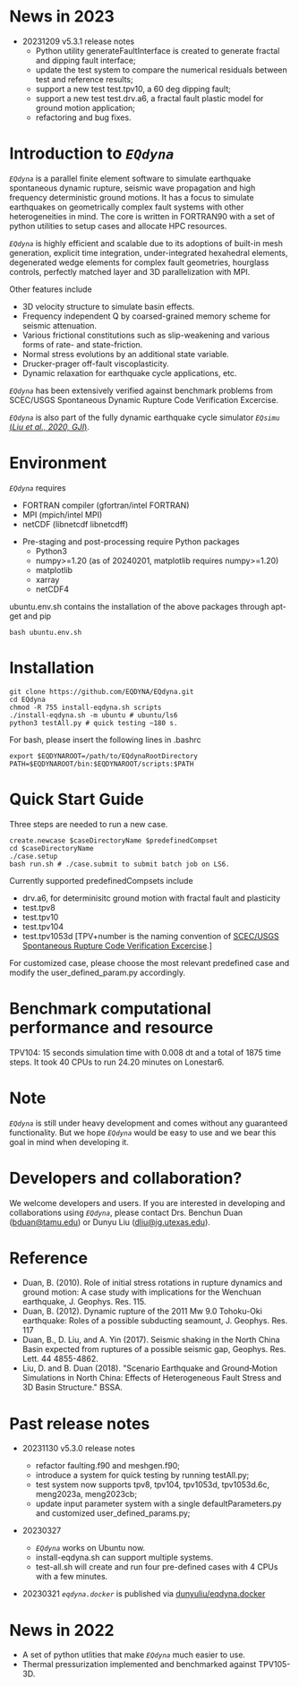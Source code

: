 # News in 2023
* 20231209 v5.3.1 release notes
  * Python utility generateFaultInterface is created to generate fractal and dipping fault interface;
  * update the test system to compare the numerical residuals between test and reference results; 
  * support a new test test.tpv10, a 60 deg dipping fault;
  * support a new test test.drv.a6, a fractal fault plastic model for ground motion application;
  * refactoring and bug fixes. 

# Introduction to *```EQdyna```*

*```EQdyna```* is a parallel finite element software to simulate earthquake spontaneous dynamic rupture, seismic wave propagation and high frequency deterministic ground motions. It has a focus to simulate earthquakes on geometrically complex fault systems with other heterogeneities in mind. The core is written in FORTRAN90 with a set of python utilities to setup cases and allocate HPC resources.  <br/>

*```EQdyna```* is highly efficient and scalable due to its adoptions of built-in mesh generation, explicit time integration, under-integrated hexahedral elements, degenerated wedge elements for complex fault geometries, hourglass controls, perfectly matched layer and 3D parallelization with MPI. <br/> 

Other features include 
* 3D velocity structure to simulate basin effects.
* Frequency independent Q by coarsed-grained memory scheme for seismic attenuation. 
* Various frictional constitutions such as slip-weakening and various forms of rate- and state-friction.
* Normal stress evolutions by an additional state variable.
* Drucker-prager off-fault viscoplasticity.
* Dynamic relaxation for earthquake cycle applications, etc.

*```EQdyna```* has been extensively verified against benchmark problems from SCEC/USGS Spontaneous Dynamic Rupture Code Verification Excercise.

*```EQdyna```* is also part of the fully dynamic earthquake cycle simulator *```EQsimu```* [(*Liu et al., 2020, GJI*)](https://www.researchgate.net/publication/346814142_EQsimu_a_3-D_finite_element_dynamic_earthquake_simulator_for_multicycle_dynamics_of_geometrically_complex_faults_governed_by_rate-_and_state-dependent_friction).

# Environment
*```EQdyna```* requires <br/>
  - FORTRAN compiler (gfortran/intel FORTRAN)
  - MPI (mpich/intel MPI)
  - netCDF (libnetcdf libnetcdff)

* Pre-staging and post-processing require Python packages <br/>
  - Python3
  - numpy>=1.20 (as of 20240201, matplotlib requires numpy>=1.20)
  - matplotlib
  - xarray
  - netCDF4

ubuntu.env.sh contains the installation of the above packages through apt-get and pip
```
bash ubuntu.env.sh
```

# Installation
```
git clone https://github.com/EQDYNA/EQdyna.git
cd EQdyna
chmod -R 755 install-eqdyna.sh scripts
./install-eqdyna.sh -m ubuntu # ubuntu/ls6
python3 testAll.py # quick testing ~180 s.
```
For bash, please insert the following lines in .bashrc
```
export $EQDYNAROOT=/path/to/EQdynaRootDirectory
PATH=$EQDYNAROOT/bin:$EQDYNAROOT/scripts:$PATH
```

# Quick Start Guide
Three steps are needed to run a new case. <br/>
```
create.newcase $caseDirectoryName $predefinedCompset
cd $caseDirectoryName
./case.setup
bash run.sh # ./case.submit to submit batch job on LS6.
```

 Currently supported predefinedCompsets include
* drv.a6, for determinisitc ground motion with fractal fault and plasticity
* test.tpv8
* test.tpv10
* test.tpv104
* test.tpv1053d
[TPV+number is the naming convention of [SCEC/USGS Spontaneous Rupture Code Verification Excercise](https://strike.scec.org/cvws/).] <br/>

For customized case, please choose the most relevant predefined case and modify the user_defined_param.py accordingly. <br/>

# Benchmark computational performance and resource
TPV104:   15 seconds simulation time with 0.008 dt and a total of 1875 time steps. It took 40 CPUs to run 24.20 minutes on Lonestar6.  <br/>

# Note
*```EQdyna```* is still under heavy development and comes without any guaranteed functionality. But we hope *```EQdyna```* would be easy to use and we bear this goal in mind when developing it. 

# Developers and collaboration?
We welcome developers and users. If you are interested in developing and collaborations using *```EQdyna```*, please contact Drs. Benchun Duan (bduan@tamu.edu) or Dunyu Liu (dliu@ig.utexas.edu).

# Reference
* Duan, B. (2010). Role of initial stress rotations in rupture dynamics and ground motion: A case study with implications for the Wenchuan earthquake, J. Geophys. Res. 115.
* Duan, B. (2012). Dynamic rupture of the 2011 Mw 9.0 Tohoku-Oki earthquake: Roles of a possible subducting seamount, J. Geophys. Res. 117
* Duan, B., D. Liu, and A. Yin (2017). Seismic shaking in the North China Basin expected from ruptures of a possible seismic gap, Geophys. Res. Lett. 44 4855-4862.
* Liu, D. and B. Duan (2018). "Scenario Earthquake and Ground‐Motion Simulations in North China: Effects of Heterogeneous Fault Stress and 3D Basin Structure." BSSA.

# Past release notes
* 20231130 v5.3.0 release notes
  * refactor faulting.f90 and meshgen.f90;
  * introduce a system for quick testing by running testAll.py; 
  * test system now supports tpv8, tpv104, tpv1053d, tpv1053d.6c, meng2023a, meng2023cb;
  * update input parameter system with a single defaultParameters.py and customized user_defined_params.py;

* 20230327 
  * *```EQdyna```* works on Ubuntu now. 
  * install-eqdyna.sh can support multiple systems. 
  * test-all.sh will create and run four pre-defined cases with 4 CPUs with a few minutes. 
* 20230321 *```eqdyna.docker```* is published via [dunyuliu/eqdyna.docker](https://hub.docker.com/repository/docker/dunyuliu/eqdyna.docker/general) 

# News in 2022
* A set of python utlities that make *```EQdyna```* much easier to use.
* Thermal pressurization implemented and benchmarked against TPV105-3D.
